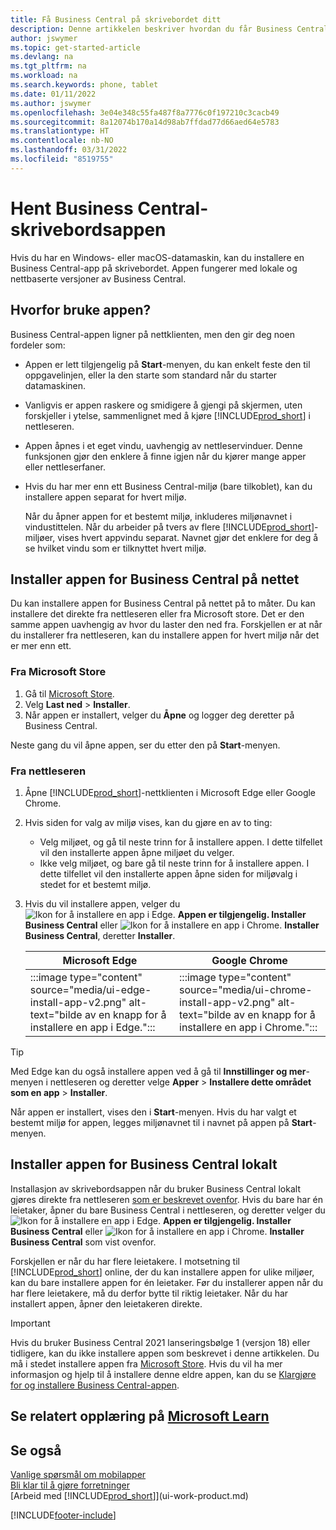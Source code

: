 ```yaml
---
title: Få Business Central på skrivebordet ditt
description: Denne artikkelen beskriver hvordan du får Business Central-appen på et Windows- eller MACiOS-skrivebord.
author: jswymer
ms.topic: get-started-article
ms.devlang: na
ms.tgt_pltfrm: na
ms.workload: na
ms.search.keywords: phone, tablet
ms.date: 01/11/2022
ms.author: jswymer
ms.openlocfilehash: 3e04e348c55fa487f8a7776c0f197210c3cacb49
ms.sourcegitcommit: 8a12074b170a14d98ab7ffdad77d66aed64e5783
ms.translationtype: HT
ms.contentlocale: nb-NO
ms.lasthandoff: 03/31/2022
ms.locfileid: "8519755"
---
```

# <a name="get-business-central-desktop-app"></a>Hent Business Central-skrivebordsappen

Hvis du har en Windows- eller macOS-datamaskin, kan du installere en Business Central-app på skrivebordet. Appen fungerer med lokale og nettbaserte versjoner av Business Central.

## <a name="why-use-the-app"></a>Hvorfor bruke appen?

Business Central-appen ligner på nettklienten, men den gir deg noen fordeler som:

- Appen er lett tilgjengelig på **Start**-menyen, du kan enkelt feste den til oppgavelinjen, eller la den starte som standard når du starter datamaskinen.
- Vanligvis er appen raskere og smidigere å gjengi på skjermen, uten forskjeller i ytelse, sammenlignet med å kjøre [!INCLUDE[prod_short](includes/prod_short.md)] i nettleseren.
- Appen åpnes i et eget vindu, uavhengig av nettleservinduer. Denne funksjonen gjør den enklere å finne igjen når du kjører mange apper eller nettleserfaner.
- Hvis du har mer enn ett Business Central-miljø (bare tilkoblet), kan du installere appen separat for hvert miljø.

     Når du åpner appen for et bestemt miljø, inkluderes miljønavnet i vindustittelen. Når du arbeider på tvers av flere [!INCLUDE[prod_short](includes/prod_short.md)]-miljøer, vises hvert appvindu separat. Navnet gjør det enklere for deg å se hvilket vindu som er tilknyttet hvert miljø.

## <a name="install-the-app-for-business-central-online"></a>Installer appen for Business Central på nettet

Du kan installere appen for Business Central på nettet på to måter. Du kan installere det direkte fra nettleseren eller fra Microsoft store. Det er den samme appen uavhengig av hvor du laster den ned fra. Forskjellen er at når du installerer fra nettleseren, kan du installere appen for hvert miljø når det er mer enn ett.

### <a name="from-microsoft-store"></a>Fra Microsoft Store

1. Gå til [Microsoft Store](https://go.microsoft.com/fwlink/?linkid=2182870).
2. Velg **Last ned** > **Installer**. 
3. Når appen er installert, velger du **Åpne** og logger deg deretter på Business Central.

Neste gang du vil åpne appen, ser du etter den på **Start**-menyen.

### <a name="from-the-browser"></a>Fra nettleseren

1. Åpne [!INCLUDE[prod_short](includes/prod_short.md)]-nettklienten i Microsoft Edge eller Google Chrome.

2. Hvis siden for valg av miljø vises, kan du gjøre en av to ting:

   - Velg miljøet, og gå til neste trinn for å installere appen. I dette tilfellet vil den installerte appen åpne miljøet du velger.
   - Ikke velg miljøet, og bare gå til neste trinn for å installere appen. I dette tilfellet vil den installerte appen åpne siden for miljøvalg i stedet for et bestemt miljø.

3. Hvis du vil installere appen, velger du ![Ikon for å installere en app i Edge.](media/ui-edge-install-app-icon.png) **Appen er tilgjengelig. Installer Business Central** eller ![Ikon for å installere en app i Chrome.](media/ui-chrome-install-app-icon.png) **Installer Business Central**, deretter **Installer**.

   | Microsoft Edge | Google Chrome |
   |--|--|
   | :::image type="content" source="media/ui-edge-install-app-v2.png" alt-text="bilde av en knapp for å installere en app i Edge."::: | :::image type="content" source="media/ui-chrome-install-app-v2.png" alt-text="bilde av en knapp for å installere en app i Chrome."::: |

  > [!TIP]
  > Med Edge kan du også installere appen ved å gå til **Innstillinger og mer**-menyen i nettleseren og deretter velge **Apper** > **Installere dette området som en app** > **Installer**.

Når appen er installert, vises den i **Start**-menyen. Hvis du har valgt et bestemt miljø for appen, legges miljønavnet til i navnet på appen på **Start**-menyen.

## <a name="install-the-app-for-business-central-on-premises"></a>Installer appen for Business Central lokalt

Installasjon av skrivebordsappen når du bruker Business Central lokalt gjøres direkte fra nettleseren [som er beskrevet ovenfor](#from-the-browser). Hvis du bare har én leietaker, åpner du bare Business Central i nettleseren, og deretter velger du ![Ikon for å installere en app i Edge.](media/ui-edge-install-app-icon.png) **Appen er tilgjengelig. Installer Business Central** eller ![Ikon for å installere en app i Chrome.](media/ui-chrome-install-app-icon.png) **Installer Business Central** som vist ovenfor.

Forskjellen er når du har flere leietakere. I motsetning til [!INCLUDE[prod_short](includes/prod_short.md)] online, der du kan installere appen for ulike miljøer, kan du bare installere appen for én leietaker. Før du installerer appen når du har flere leietakere, må du derfor bytte til riktig leietaker. Når du har installert appen, åpner den leietakeren direkte.

> [!IMPORTANT]
> Hvis du bruker Business Central 2021 lanseringsbølge 1 (versjon 18) eller tidligere, kan du ikke installere appen som beskrevet i denne artikkelen. Du må i stedet installere appen fra [Microsoft Store](https://go.microsoft.com/fwlink/?LinkId=734848). Hvis du vil ha mer informasjon og hjelp til å installere denne eldre appen, kan du se [Klargjøre for og installere Business Central-appen](/dynamics365/business-central/dev-itpro/deployment/install-business-central-app).

## <a name="see-related-training-at-microsoft-learn"></a>Se relatert opplæring på [Microsoft Learn](/learn/modules/alternative-interfaces-dynamics-365-business-central/index)

## <a name="see-also"></a>Se også

[Vanlige spørsmål om mobilapper](ui-mobile-faq.yml)  
[Bli klar til å gjøre forretninger](ui-get-ready-business.md)  
[Arbeid med [!INCLUDE[prod_short](includes/prod_short.md)]](ui-work-product.md)  


[!INCLUDE[footer-include](includes/footer-banner.md)]